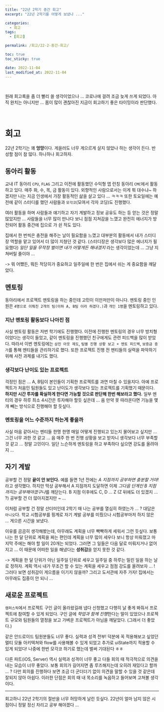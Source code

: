 ```yaml
---
title: "22년 2학기 중간 회고"
excerpt: "22년 2학기를 어떻게 보냈나 ..."

categories:
  - 회고
tags:
  - [회고]

permalink: /회고/22-2-중간-회고/

toc: true
toc_sticky: true

date: 2022-11-04
last_modified_at: 2022-11-04
---
```

<br>

원래 회고록을 좀 더 빨리 쓸 생각이었으나 ... 코로나에 걸려 조금 늦게 쓰게 되었다. 아직 완치는 아니지만 ... 몸이 많이 괜찮아진 지금이 회고하기 좋은 타이밍이라 판단했다.

<br>

# 회고
22년 2학기는 꽤 **엉망**이다. 게을러도 너무 게으르게 살지 않았나 하는 생각이 든다. 반성할 점이 참 많다. 하나하나 회고하자.

## 동아리 활동
교내 IT 동아리 `CPU`, `FLAG` 그리고 이전에 활동했던 수익형 앱 런칭 동아리 `CMC`에서 활동하고 있다. 매주 화, 수, 목, 금 활동이 있다. 외향적인 사람으로서는 이게 뭐 대수냐~ 하겠지만 나는 지금 인생에서 가장 활동적인 삶을 살고 있다 ... ㅋㅋㅋ 또한 토요일에는 예전에 같이 스터디를 했던 사람들과 `모각코`(모여서 각자 코딩)도 진행했다.   

여러 활동을 하며 사람들과 얘기하고 자기 계발하고 정보 공유도 하는 등 얻는 것은 정말 많았지만 ... 사람들을 너무 많이 만나다 보니 점점 지쳐감을 느꼈고 완전히 에너지가 방전되어 활동 중간에 집으로 가 쉰 적도 있다.   

집에서 한 번씩은 충전을 해주는 날이 필요함을 느꼈고 대부분의 활동에서 내가 스터디장 역할을 맡고 있어서 더 많이 지쳤던 것 같다. (스터디장은 생각보다 많은 에너지가 필요했다) *일단 일을 무작정 벌이면 내가 어떻게든 해내겠지* 라는 생각이었는데 ... 그냥 지쳐버릴 줄이야 ...   

-> 뭐 어쨌든, 뭐든 적당히가 중요하고 일주일에 한 번은 집에서 쉬는 게 중요함을 깨달았다.

## 멘토링
동아리에서 프로젝트 멘토링을 하는 중인데 고민이 이만저만이 아니다.   멘토링 중인 인원은 `4명으로 이뤄진 2개의 팀(이하 A, B팀 이라 하겠다.)`과 `개인 1명`을 멘토링하고 있다.    

### 지난 멘토링 활동보다 나아진 점
사실 멘토링 활동은 저번 학기에도 진행했다. 이전에 진행한 멘토링의 경우 너무 방치형이었다는 생각이 들었고, 같이 멘토링을 진행했던 친구에게도 관련 피드백을 많이 받았다. 따라서 이번 멘토링에는 `삼진 아웃 제도`, `팀별 진행 상황 보고 + 멘토 피드백`, `보증금 증가`를 통해 멘티들을 관리하기로 했다. 또한 프로젝트 진행 전 멘티들의 실력을 파악하기 위해 사전 과제를 내기도 했다.

### 생각보다 난이도 있는 프로젝트
걱정인 점은 ... A, B팀이 본인들이 기획한 프로젝트를 과연 마칠 수 있을지다. 아예 프로젝트가 처음인 팀원들도 있고 난이도가 생각보다 있는 프로젝트를 기획했기 때문이다. **하지만 시간 투자를 확실하게 한다면 가능할 것으로 판단해 한번 해보라고 했다.** 일부 멘티의 경우 하루 최소 4시간은 투자해야 할듯 싶은데 ... 음 만약 못 따라온다면 기능을 몇 개 빼는 방식으로 진행해야 할 듯싶다.   

### 멘토링을 어느 수준까지 하는게 좋을까
사실 마음 같아서는 멘티들 한명 한명 매일 어떻게 진행되고 있는지 물어보고 싶지만 ... 그건 너무 과한 것 같고 ... 음 매주 한 번 진행 상황을 보고 받자니 생각보다 너무 부족할 것 같고 ... 정말 고민이다. 일단 느슨하게 멘토링을 하고 부족하다 싶으면 강도를 올려야지 ...

## 자기 계발
공부할 건 정말 **끝이 안 보인다.** 예를 들면 1년 전에는 *A 지점까지 공부하면 충분할 거야!* 라고 생각했다. 하지만 막상 공부해서 A 지점까지 도달하면 이제 *그다음 단계인 B 지점까지는 공부해야겠구나*를 깨닫는다. B 지점 이후에도 C, D ... Z (Z 뒤에도 더 있겠지 ... ?) 공부할 건 더 많아지겠지만 ~ ... 

이처럼 공부할 건 정말 산더미인데 2학기 때 나는 공부를 열심히 하였는가 ... ? 대답은 `아니오`다. 학교 시험공부를 핑계로 자기 계발 공부를 미뤘으나 시험공부마저 하지 않은 ... 게으른 시간을 보냈다.    

이유를 곰곰히 생각해봤는데, 아무래도 계획을 너무 빡빡하게 세워서 그런 듯싶다. 보통 나는 한 달 단위로 계획을 짜는 편인데 계획을 너무 많이 세우다 보니 항상 미뤄졌고 마지막 주에는 해야 할 일이 20개는 되었다. 그러면 그 일들은 다음 달로 미뤄지거나 없어지고 ... 이 때문에 어떠한 일을 해냈다는 **성취감**을 얻지 못한 것 같다.    

-> 계획을 한 달 단위가 아닌 일주일 단위로 세우고 일주일 중 하루는 밀린 일을 하는 날로 정하자. 계획 역시 내가 무조건 할 수 있는 계획을 세우고 점점 강도를 올려보자 ... ! 그러다 보면 성취감이 게으름을 이기지 않을까? 그리고 도서관에 자주 가자! 집에서는 아무래도 집중이 안 되니 ...

## 새로운 프로젝트
`캠퍼스픽`에서 프로젝트 구인 글이 올라왔길래 냅다 신청했고 다행히 날 좋게 봐줘서 프로젝트에 참여할 수 있게 되었다. 구인 글에 *학업과 함께 진행*한다는 말이 있었으나 프로젝트 규모와 팀원들의 열정을 보고 가벼운 프로젝트가 아님을 깨달았다. (그래서 더 좋았다.)    

같은 안드로이드 팀원분들도 너무 좋다. 실력과 성격 전부! 덕분에 꼭 적용해보고 싶었던 멀티 모듈 아키텍쳐와 flow를 사용해볼 수 있게 되었고 추가로 uiState까지 적용할 수 있게 되었다! 나중에 한번 모각코 하기로 했는데 벌써 기대된다 ㅎㅎ   

다른 파트(iOS, Server) 역시 실력과 성격이 너무 좋고 다들 회의 때 적극적으로 의견을 내는 모습이 너무 좋았다. 보통 회의가 길어지면 좀 루즈해지는데 오히려 재밌다고 할까 ... ? 다만 회의를 진행하다 보면 조금 더 군더더기 없이 의견을 말할 수 있을 것 같은데 잘되지 않아 아쉽다. 이러한 단점은 회의 때 내 목소리를 녹음하고 들어보며 고쳐볼 생각이다.   


*** 

회고하니 22년 2학기의 절반을 너무 허망하게 날린 듯싶다. 22년이 얼마 남지 않은 시점이니 정말 정신 차리고 공부 해야겠다 ... 













